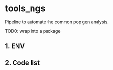 # tools_ngs

Pipeline to automate the common pop gen analysis.

TODO: wrap into a package

## 1. ENV 

## 2. Code list
